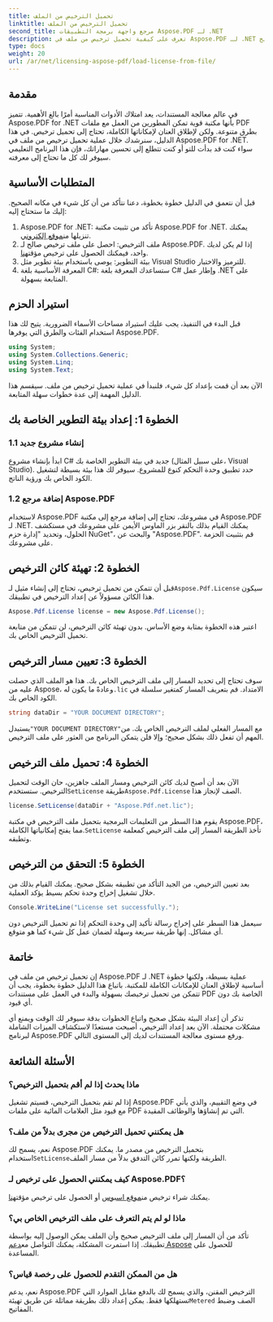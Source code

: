 ```yaml
---
title: تحميل الترخيص من الملف
linktitle: تحميل الترخيص من الملف
second_title: مرجع واجهة برمجة التطبيقات Aspose.PDF لـ .NET
description: تعرف على كيفية تحميل ترخيص من ملف في Aspose.PDF لـ .NET باستخدام هذا الدليل الشامل. تأكد من الحصول على الوظائف الكاملة من خلال ضبط الترخيص بشكل صحيح.
type: docs
weight: 20
url: /ar/net/licensing-aspose-pdf/load-license-from-file/
---
```

## مقدمة

في عالم معالجة المستندات، يعد امتلاك الأدوات المناسبة أمرًا بالغ الأهمية. تتميز Aspose.PDF for .NET بأنها مكتبة قوية تمكن المطورين من العمل مع ملفات PDF بطرق متنوعة. ولكن لإطلاق العنان لإمكاناتها الكاملة، تحتاج إلى تحميل ترخيص. في هذا الدليل، سنرشدك خلال عملية تحميل ترخيص من ملف في Aspose.PDF for .NET. سواء كنت قد بدأت للتو أو كنت تتطلع إلى تحسين مهاراتك، فإن هذا البرنامج التعليمي سيوفر لك كل ما تحتاج إلى معرفته.

## المتطلبات الأساسية

قبل أن نتعمق في الدليل خطوة بخطوة، دعنا نتأكد من أن كل شيء في مكانه الصحيح. إليك ما ستحتاج إليه:

1.  Aspose.PDF for .NET: تأكد من تثبيت مكتبة Aspose.PDF for .NET. يمكنك تنزيلها من[موقع إلكتروني](https://releases.aspose.com/pdf/net/).
2.  ملف الترخيص: احصل على ملف ترخيص صالح لـ Aspose.PDF. إذا لم يكن لديك واحد، فيمكنك الحصول على ترخيص مؤقت[هنا](https://purchase.aspose.com/temporary-license/).
3. بيئة التطوير: يوصى باستخدام بيئة تطوير مثل Visual Studio للترميز والاختبار.
4. المعرفة الأساسية بلغة C#: ستساعدك المعرفة بلغة C# وإطار عمل .NET على المتابعة بسهولة.

## استيراد الحزم

قبل البدء في التنفيذ، يجب عليك استيراد مساحات الأسماء الضرورية. يتيح لك هذا استخدام الفئات والطرق التي يوفرها Aspose.PDF.

```csharp
using System;
using System.Collections.Generic;
using System.Linq;
using System.Text;
```

الآن بعد أن قمت بإعداد كل شيء، فلنبدأ في عملية تحميل ترخيص من ملف. سيقسم هذا الدليل المهمة إلى عدة خطوات سهلة المتابعة.

## الخطوة 1: إعداد بيئة التطوير الخاصة بك

### 1.1 إنشاء مشروع جديد
ابدأ بإنشاء مشروع C# جديد في بيئة التطوير الخاصة بك (على سبيل المثال، Visual Studio). حدد تطبيق وحدة التحكم كنوع للمشروع. سيوفر لك هذا بيئة بسيطة لتشغيل الكود الخاص بك ورؤية الناتج.

### 1.2 إضافة مرجع Aspose.PDF
لاستخدام Aspose.PDF في مشروعك، تحتاج إلى إضافة مرجع إلى مكتبة Aspose.PDF لـ .NET. يمكنك القيام بذلك بالنقر بزر الماوس الأيمن على مشروعك في مستكشف الحلول، وتحديد "إدارة حزم NuGet"، والبحث عن "Aspose.PDF". قم بتثبيت الحزمة على مشروعك.

## الخطوة 2: تهيئة كائن الترخيص

 قبل أن تتمكن من تحميل ترخيص، تحتاج إلى إنشاء مثيل لـ`Aspose.Pdf.License` سيكون هذا الكائن مسؤولاً عن إعداد الترخيص في تطبيقك.

```csharp
Aspose.Pdf.License license = new Aspose.Pdf.License();
```

اعتبر هذه الخطوة بمثابة وضع الأساس. بدون تهيئة كائن الترخيص، لن تتمكن من متابعة تحميل الترخيص الخاص بك.

## الخطوة 3: تعيين مسار الترخيص

 سوف تحتاج إلى تحديد المسار إلى ملف الترخيص الخاص بك. هذا هو الملف الذي حصلت عليه من Aspose، وعادةً ما يكون له`.lic` الامتداد. قم بتعريف المسار كمتغير سلسلة في الكود الخاص بك.

```csharp
string dataDir = "YOUR DOCUMENT DIRECTORY";
```

 يستبدل`"YOUR DOCUMENT DIRECTORY"`مع المسار الفعلي لملف الترخيص الخاص بك. من المهم أن تفعل ذلك بشكل صحيح؛ وإلا فلن يتمكن البرنامج من العثور على ملف الترخيص.

## الخطوة 4: تحميل ملف الترخيص

 الآن بعد أن أصبح لديك كائن الترخيص ومسار الملف جاهزين، حان الوقت لتحميل الترخيص. ستستخدم`SetLicense` طريقة`Aspose.Pdf.License` الصف لإنجاز هذا.

```csharp
license.SetLicense(dataDir + "Aspose.Pdf.net.lic");
```

 يقوم هذا السطر من التعليمات البرمجية بتحميل ملف الترخيص في مكتبة Aspose.PDF، مما يفتح إمكانياتها الكاملة.`SetLicense` تأخذ الطريقة المسار إلى ملف الترخيص كمعلمة وتطبقه.

## الخطوة 5: التحقق من الترخيص

بعد تعيين الترخيص، من الجيد التأكد من تطبيقه بشكل صحيح. يمكنك القيام بذلك من خلال تشغيل إخراج وحدة تحكم بسيط يؤكد العملية.

```csharp
Console.WriteLine("License set successfully.");
```

سيعمل هذا السطر على إخراج رسالة تأكيد إلى وحدة التحكم إذا تم تحميل الترخيص دون أي مشاكل. إنها طريقة سريعة وسهلة لضمان عمل كل شيء كما هو متوقع.

## خاتمة

إن تحميل ترخيص من ملف في Aspose.PDF لـ .NET عملية بسيطة، ولكنها خطوة أساسية لإطلاق العنان للإمكانات الكاملة للمكتبة. باتباع هذا الدليل خطوة بخطوة، يجب أن تتمكن من تحميل ترخيصك بسهولة والبدء في العمل على مستندات PDF الخاصة بك دون أي قيود.

تذكر أن إعداد البيئة بشكل صحيح واتباع الخطوات بدقة سيوفر لك الوقت ويمنع أي مشكلات محتملة. الآن بعد إعداد الترخيص، أصبحت مستعدًا لاستكشاف الميزات الشاملة لبرنامج Aspose.PDF ورفع مستوى معالجة المستندات لديك إلى المستوى التالي.

## الأسئلة الشائعة

### ماذا يحدث إذا لم أقم بتحميل الترخيص؟  
إذا لم تقم بتحميل الترخيص، فسيتم تشغيل Aspose.PDF في وضع التقييم، والذي يأتي مع قيود مثل العلامات المائية على ملفات PDF التي تم إنشاؤها والوظائف المقيدة.

### هل يمكنني تحميل الترخيص من مجرى بدلاً من ملف؟  
 نعم، يسمح لك Aspose.PDF بتحميل الترخيص من مصدر ما. يمكنك استخدام`SetLicense`الطريقة ولكنها تمرر كائن التدفق بدلاً من مسار الملف.

### كيف يمكنني الحصول على ترخيص لـ Aspose.PDF؟  
 يمكنك شراء ترخيص من[موقع اسبوس](https://purchase.aspose.com/buy) أو الحصول على ترخيص مؤقت[هنا](https://purchase.aspose.com/temporary-license/).

### ماذا لو لم يتم التعرف على ملف الترخيص الخاص بي؟  
 تأكد من أن المسار إلى ملف الترخيص صحيح وأن الملف يمكن الوصول إليه بواسطة تطبيقك. إذا استمرت المشكلة، يمكنك التواصل مع[دعم Aspose](https://forum.aspose.com/c/pdf/10) للحصول على المساعدة.

### هل من الممكن التقدم للحصول على رخصة قياس؟  
 نعم، يدعم Aspose.PDF الترخيص المقنن، والذي يسمح لك بالدفع مقابل الموارد التي تستهلكها فقط. يمكن إعداد ذلك بطريقة مماثلة عن طريق تهيئة`Metered` الصف وضبط المفاتيح.